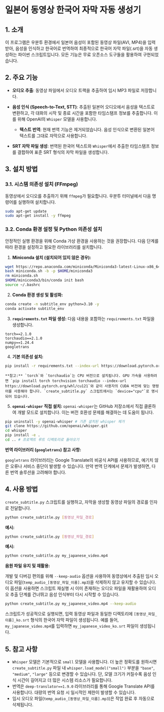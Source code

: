 # 일본어 동영상 한국어 자막 자동 생성기

## 1. 소개

이 프로그램은 우분투 환경에서 일본어 음성이 포함된 동영상 파일(AVI, MP4)을 입력받아, 음성을 인식하고 한국어로 번역하여 최종적으로 한국어 자막 파일(.srt)을 자동 생성하는 파이썬 스크립트입니다. 모든 기능은 무료 오픈소스 도구들을 활용하여 구현되었습니다.

## 2. 주요 기능

*   **오디오 추출**: 동영상 파일에서 오디오 트랙을 추출하여 임시 MP3 파일로 저장합니다.
*   **음성 인식 (Speech-to-Text, STT)**: 추출된 일본어 오디오에서 음성을 텍스트로 변환하고, 각 대화의 시작 및 종료 시간을 포함한 타임스탬프 정보를 추출합니다. 이를 위해 OpenAI의 `Whisper` 모델을 사용합니다.
    *   **텍스트 번역**: 현재 번역 기능은 제거되었습니다. 음성 인식으로 변환된 일본어 텍스트를 그대로 자막으로 사용합니다.

*   **SRT 자막 파일 생성**: 번역된 한국어 텍스트와 `Whisper`에서 추출한 타임스탬프 정보를 결합하여 표준 SRT 형식의 자막 파일을 생성합니다.

## 3. 설치 방법

### 3.1. 시스템 의존성 설치 (FFmpeg)

동영상에서 오디오를 추출하기 위해 `ffmpeg`가 필요합니다. 우분투 터미널에서 다음 명령어를 실행하여 설치합니다.

```bash
sudo apt-get update
sudo apt-get install -y ffmpeg
```

### 3.2. Conda 환경 설정 및 Python 의존성 설치

안정적인 실행 환경을 위해 Conda 가상 환경을 사용하는 것을 권장합니다. 다음 단계를 따라 환경을 설정하고 필요한 라이브러리를 설치합니다.

1.  **Miniconda 설치 (설치되어 있지 않은 경우):**
```bash
wget https://repo.anaconda.com/miniconda/Miniconda3-latest-Linux-x86_64.sh -O miniconda.sh
bash miniconda.sh -b -p $HOME/miniconda3
rm miniconda.sh
$HOME/miniconda3/bin/conda init bash
source ~/.bashrc
```

2.  **Conda 환경 생성 및 활성화:**
```bash
conda create -n subtitle_env python=3.10 -y
conda activate subtitle_env
```

3.  **`requirements.txt` 파일 생성:**
    다음 내용을 포함하는 `requirements.txt` 파일을 생성합니다.
```
torch==2.1.0
torchaudio==2.1.0
numpy==1.24.4
googletrans
```

4.  **기본 의존성 설치:**
```bash
pip install -r requirements.txt --index-url https://download.pytorch.org/whl/cpu
```
    **참고:** `torch`와 `torchaudio`는 CPU 버전으로 설치됩니다. GPU 가속을 사용하려면 `pip install torch torchvision torchaudio --index-url https://download.pytorch.org/whl/cu121`와 같이 사용자의 CUDA 버전에 맞는 명령어를 사용해야 합니다. `create_subtitle.py` 스크립트에서는 `device="cpu"`로 명시되어 있습니다.

5.  **`openai-whisper` 직접 설치:**
    `openai-whisper`는 GitHub 저장소에서 직접 클론하여 개발 모드로 설치합니다. 이는 버전 호환성 문제를 해결하는 데 도움이 됩니다.
```bash
pip uninstall -y openai-whisper # 기존 설치된 whisper 제거
git clone https://github.com/openai/whisper.git
cd whisper
pip install -e .
cd .. # 프로젝트 루트 디렉토리로 돌아오기
```

**번역 라이브러리 (`googletrans`) 참고 사항:**

`googletrans` 라이브러리는 Google Translate의 비공식 API를 사용하므로, 예기치 않은 오류나 서비스 중단이 발생할 수 있습니다. 만약 번역 단계에서 문제가 발생하면, 다른 번역 솔루션을 고려해야 합니다.


## 4. 사용 방법

`create_subtitle.py` 스크립트를 실행하고, 자막을 생성할 동영상 파일의 경로를 인자로 전달합니다.

```bash
python create_subtitle.py [동영상_파일_경로]
```

**예시:**

```bash
python create_subtitle.py [동영상_파일_경로]
```

**예시:**

```bash
python create_subtitle.py my_japanese_video.mp4
```

**음원 파일 유지 및 재활용:**

개발 및 디버깅 편의를 위해 `--keep-audio` 옵션을 사용하여 동영상에서 추출된 임시 오디오 파일(`temp_audio_[동영상_파일_이름].mp3`)을 삭제하지 않고 유지할 수 있습니다. 이 옵션을 사용하면 스크립트 재실행 시 이미 존재하는 오디오 파일을 재활용하여 오디오 추출 단계를 건너뛰고 음성 인식부터 다시 시작할 수 있습니다.

```bash
python create_subtitle.py my_japanese_video.mp4 --keep-audio
```

스크립트가 성공적으로 실행되면, 입력 동영상 파일과 동일한 디렉토리에 `[동영상_파일_이름]_ko.srt` 형식의 한국어 자막 파일이 생성됩니다. 예를 들어, `my_japanese_video.mp4`를 입력하면 `my_japanese_video_ko.srt` 파일이 생성됩니다.

## 5. 참고 사항

*   `Whisper` 모델은 기본적으로 `small` 모델을 사용합니다. 더 높은 정확도를 원하시면 `create_subtitle.py` 파일 내 `whisper.load_model("small")` 부분을 `"base"`, `"medium"`, `"large"` 등으로 변경할 수 있습니다. 단, 모델 크기가 커질수록 음성 인식 시간이 길어지고 더 많은 시스템 리소스가 필요합니다.
*   번역은 `deep-translator==1.9.0` 라이브러리를 통해 Google Translate API를 사용합니다. 대량의 번역 요청 시 일시적인 제한이 발생할 수 있습니다.
*   임시 오디오 파일(`temp_audio_[동영상_파일_이름].mp3`)은 작업 완료 후 자동으로 삭제됩니다.
